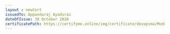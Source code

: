```yaml
--- 
layout : newCert 
issuedTo: Appandaraj Ayadurai
dateOfIssue: 30 October 2020
certificatePath: https://certifyme.online/img/certificate/devopsma/ModuleCertificate/AppandarajAnsible.png
--- 
```

